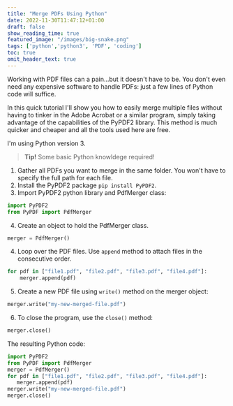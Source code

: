 ```yaml
---
title: "Merge PDFs Using Python"
date: 2022-11-30T11:47:12+01:00
draft: false
show_reading_time: true
featured_image: "/images/big-snake.png"
tags: ['python','python3', 'PDF', 'coding']
toc: true
omit_header_text: true
---
```


Working with PDF files can a pain...but it doesn't have to be. 
You don't even need any expensive software to handle PDFs: just a few lines of Python code will suffice.

In this quick tutorial I'll show you how to easily merge multiple files without having to tinker in the Adobe Acrobat or a similar program, simply taking advantage of the capabilities of the PyPDF2 library.
This method is much quicker and cheaper and all the tools used here are free. 

I'm using Python version 3. 

> **Tip!** Some basic Python knowldege required!


1. Gather all PDFs you want to merge in the same folder.
    You won't have to specify the full path for each file.
2. Install the PyPDF2 package `pip install PyPDF2`.
3.  Import PyPDF2 python library and PdfMerger class:
```python 
import PyPDF2
from PyPDF import PdfMerger
```
4. Create an object to hold the PdfMerger class.
```python
merger = PdfMerger()
```
4. Loop over the PDF files. Use `append` method to attach files in the consecutive order.
```python
for pdf in ["file1.pdf", "file2.pdf", "file3.pdf", "file4.pdf"]:
    merger.append(pdf)
```
5. Create a new PDF file using `write()` method on the merger object:
```python
merger.write("my-new-merged-file.pdf")
```
6. To close the program, use the `close()` method:
```python
merger.close()
```

The resulting Python code:

 ```python
import PyPDF2
from PyPDF import PdfMerger
merger = PdfMerger()
for pdf in ["file1.pdf", "file2.pdf", "file3.pdf", "file4.pdf"]:
    merger.append(pdf)
merger.write("my-new-merged-file.pdf")
merger.close()
 ```


